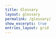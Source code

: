 ```yaml
---
title: Glossary
layout: glossary
permalink: /glossary/
show_excerpts: true
entries_layout: grid
---
```

